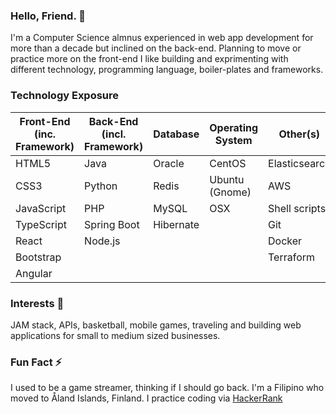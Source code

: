 ### Hello, Friend. 👋 
I'm a Computer Science almnus experienced in web app development for more than a decade but inclined on the back-end. Planning to move or practice more on the front-end I like building and exprimenting with different technology, programming language, boiler-plates and frameworks.

### Technology Exposure
| Front-End (inc. Framework)    | Back-End (incl. Framework) | Database    | Operating System  | Other(s)       |
| ---                           | ---                        | ---         | ---               | ---            |
| HTML5                         | Java                       | Oracle      | CentOS            | Elasticsearch  |
| CSS3                          | Python                     | Redis       | Ubuntu (Gnome)    | AWS            |
| JavaScript                    | PHP                        | MySQL       | OSX               | Shell scripts  |
| TypeScript                    | Spring Boot                | Hibernate   |                   | Git            |
| React                         | Node.js                    |             |                   | Docker         |
| Bootstrap                     |                            |             |                   | Terraform      |
| Angular                       |                            |             |                   |                |

### Interests 🤔
JAM stack, APIs, basketball, mobile games, traveling and building web applications for small to medium sized businesses.

### Fun Fact ⚡ 
I used to be a game streamer, thinking if I should go back. I'm a Filipino who moved to Åland Islands, Finland. I practice coding via [HackerRank](https://www.hackerrank.com/hmenorjr)
<!---
hmenorjr/hmenorjr is a ✨ special ✨ repository because its `README.md` (this file) appears on your GitHub profile.
You can click the Preview link to take a look at your changes.
--->
